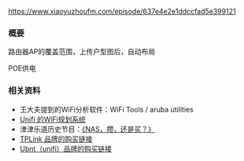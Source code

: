 https://www.xiaoyuzhoufm.com/episode/637e4e2e1ddccfad5e399121

### 概要

路由器AP的覆盖范围，上传户型图后，自动布局

POE供电



### 相关资料

- 王大夫提到的WiFi分析软件：WiFi Tools / aruba utilities
- [Unifi 的WiFi规划系统](https://design.ui.com/)
- 津津乐道历史节目：[《NAS，攒，还是买？》](https://dao.fm/2017/02/18/nas，攒，还是买？/)
- [TPLink 品牌的购买链接](https://r.daofm.cn/7fape)
- [Ubnt（unifi）品牌的购买链接](https://r.daofm.cn/w2o54)
